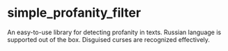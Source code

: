 # simple_profanity_filter
An easy-to-use library for detecting profanity in texts. Russian language is supported out of the box. Disguised curses are recognized effectively.
